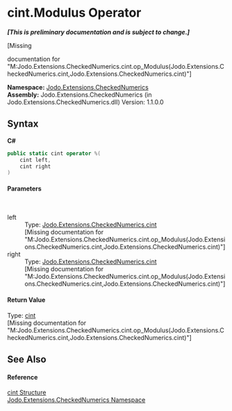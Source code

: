 # cint.Modulus Operator 
 _**\[This is preliminary documentation and is subject to change.\]**_

\[Missing <summary> documentation for "M:Jodo.Extensions.CheckedNumerics.cint.op_Modulus(Jodo.Extensions.CheckedNumerics.cint,Jodo.Extensions.CheckedNumerics.cint)"\]

**Namespace:**&nbsp;<a href="N_Jodo_Extensions_CheckedNumerics">Jodo.Extensions.CheckedNumerics</a><br />**Assembly:**&nbsp;Jodo.Extensions.CheckedNumerics (in Jodo.Extensions.CheckedNumerics.dll) Version: 1.1.0.0

## Syntax

**C#**<br />
``` C#
public static cint operator %(
	cint left,
	cint right
)
```


#### Parameters
&nbsp;<dl><dt>left</dt><dd>Type: <a href="T_Jodo_Extensions_CheckedNumerics_cint">Jodo.Extensions.CheckedNumerics.cint</a><br />\[Missing <param name="left"/> documentation for "M:Jodo.Extensions.CheckedNumerics.cint.op_Modulus(Jodo.Extensions.CheckedNumerics.cint,Jodo.Extensions.CheckedNumerics.cint)"\]</dd><dt>right</dt><dd>Type: <a href="T_Jodo_Extensions_CheckedNumerics_cint">Jodo.Extensions.CheckedNumerics.cint</a><br />\[Missing <param name="right"/> documentation for "M:Jodo.Extensions.CheckedNumerics.cint.op_Modulus(Jodo.Extensions.CheckedNumerics.cint,Jodo.Extensions.CheckedNumerics.cint)"\]</dd></dl>

#### Return Value
Type: <a href="T_Jodo_Extensions_CheckedNumerics_cint">cint</a><br />\[Missing <returns> documentation for "M:Jodo.Extensions.CheckedNumerics.cint.op_Modulus(Jodo.Extensions.CheckedNumerics.cint,Jodo.Extensions.CheckedNumerics.cint)"\]

## See Also


#### Reference
<a href="T_Jodo_Extensions_CheckedNumerics_cint">cint Structure</a><br /><a href="N_Jodo_Extensions_CheckedNumerics">Jodo.Extensions.CheckedNumerics Namespace</a><br />